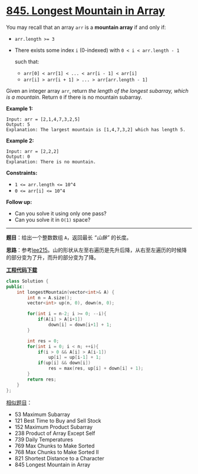 # [845. Longest Mountain in Array](https://leetcode.com/problems/longest-mountain-in-array/)

You may recall that an array `arr` is a **mountain array** if and only if:

- `arr.length >= 3`

- There exists some index `i` (0-indexed) with `0 < i < arr.length - 1`

  such that:

  - `arr[0] < arr[1] < ... < arr[i - 1] < arr[i]`
  - `arr[i] > arr[i + 1] > ... > arr[arr.length - 1]`

Given an integer array `arr`, return *the length of the longest subarray, which is a mountain*. Return `0` if there is no mountain subarray.

**Example 1:**

```
Input: arr = [2,1,4,7,3,2,5]
Output: 5
Explanation: The largest mountain is [1,4,7,3,2] which has length 5.
```

**Example 2:**

```
Input: arr = [2,2,2]
Output: 0
Explanation: There is no mountain.
```

**Constraints:**

- `1 <= arr.length <= 10^4`
- `0 <= arr[i] <= 10^4`

**Follow up:**

- Can you solve it using only one pass?
- Can you solve it in `O(1)` space?

-----

**题目**：给出一个整数数组 `A`，返回最长 *“山脉”* 的长度。

**思路**：参考[lee215](https://leetcode.com/problems/longest-mountain-in-array/discuss/135593/C%2B%2BJavaPython-1-pass-and-O(1)-space)。山的形状从左至右遍历是先升后降，从右至左遍历的时候降的部分变为了升，而升的部分变为了降。

[**工程代码下载**](https://github.com/shenkh/leetcode)

```cpp
class Solution {
public:
    int longestMountain(vector<int>& A) {
        int n = A.size();
        vector<int> up(n, 0), down(n, 0);

        for(int i = n-2; i >= 0; --i){
            if(A[i] > A[i+1])
                down[i] = down[i+1] + 1;
        }

        int res = 0;
        for(int i = 0; i < n; ++i){
            if(i > 0 && A[i] > A[i-1])
                up[i] = up[i-1] + 1;
            if(up[i] && down[i])
                res = max(res, up[i] + down[i] + 1);
        }
        return res;
    }
};
```

[相似题目](https://leetcode.com/problems/longest-mountain-in-array/discuss/135593/C++JavaPython-1-pass-and-O(1)-space/143182)：

- 53 Maximum Subarray
- 121 Best Time to Buy and Sell Stock
- 152 Maximum Product Subarray
- 238 Product of Array Except Self
- 739 Daily Temperatures
- 769 Max Chunks to Make Sorted
- 768 Max Chunks to Make Sorted II
- 821 Shortest Distance to a Character
- 845 Longest Mountain in Array
